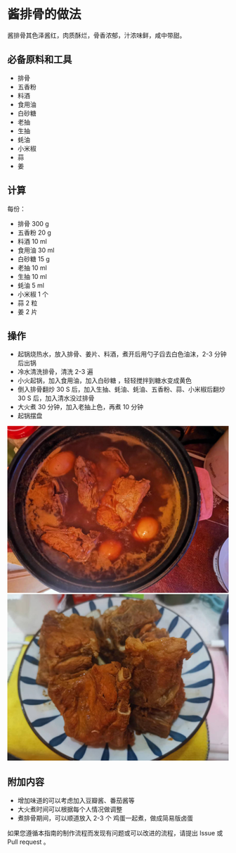 # 酱排骨的做法

酱排骨其色泽酱红，肉质酥烂，骨香浓郁，汁浓味鲜，咸中带甜。

## 必备原料和工具

* 排骨
* 五香粉
* 料酒
* 食用油
* 白砂糖
* 老抽
* 生抽
* 蚝油
* 小米椒
* 蒜
* 姜

## 计算

每份：

* 排骨 300 g
* 五香粉 20 g
* 料酒 10 ml
* 食用油 30 ml
* 白砂糖 15 g
* 老抽 10 ml
* 生抽 10 ml
* 蚝油 5 ml
* 小米椒 1 个
* 蒜 2 粒
* 姜 2 片

## 操作

* 起锅烧热水，放入排骨、姜片、料酒，煮开后用勺子舀去白色油沫，2-3 分钟后出锅
* 冷水清洗排骨，清洗 2-3 遍
* 小火起锅，加入食用油，加入白砂糖 ，轻轻搅拌到糖水变成黄色
* 倒入排骨翻炒 30 S 后，加入生抽、蚝油、蚝油、五香粉、蒜、小米椒后翻炒 30 S 后，加入清水没过排骨
* 大火煮 30 分钟，加入老抽上色，再煮 10 分钟
* 起锅摆盘

![示例菜成品](./1.jpeg)
![示例菜成品](./2.jpeg)

## 附加内容

* 增加味道的可以考虑加入豆瓣酱、番茄酱等
* 大火煮时间可以根据每个人情况做调整
* 煮排骨期间，可以顺道放入 2-3 个 鸡蛋一起煮，做成简易版卤蛋

如果您遵循本指南的制作流程而发现有问题或可以改进的流程，请提出 Issue 或 Pull request 。